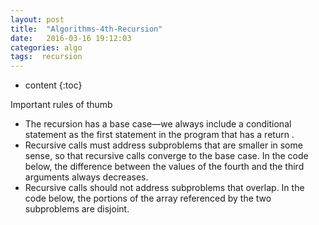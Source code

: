 ```yaml
---
layout: post
title:  "Algorithms-4th-Recursion"
date:   2016-03-16 19:12:03
categories: algo
tags:  recursion 
---
```


* content
{:toc}

Important rules of thumb
 - The recursion has a base case—we always include a conditional statement as the first statement in the program that has a  return .
 - Recursive calls must address subproblems that are smaller in some sense, 
 so that recursive calls converge to the base case. In the code below,
 the difference between the values of the fourth and the third arguments always decreases.
 - Recursive calls should not address subproblems that overlap. In the code below,
the portions of the array referenced by the two subproblems are disjoint.
